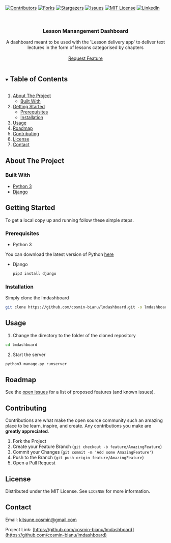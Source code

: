 <!-- PROJECT SHIELDS -->
<!--
*** I'm using markdown "reference style" links for readability.
*** Reference links are enclosed in brackets [ ] instead of parentheses ( ).
*** See the bottom of this document for the declaration of the reference variables
*** for contributors-url, forks-url, etc. This is an optional, concise syntax you may use.
*** https://www.markdownguide.org/basic-syntax/#reference-style-links
-->
[![Contributors][contributors-shield]][contributors-url]
[![Forks][forks-shield]][forks-url]
[![Stargazers][stars-shield]][stars-url]
[![Issues][issues-shield]][issues-url]
[![MIT License][license-shield]][license-url]
[![LinkedIn][linkedin-shield]][linkedin-url]



<!-- PROJECT LOGO -->
<br />
<p align="center">
  <h3 align="center">Lesson Manangement Dashboard</h3>

  <p align="center">
    A dashboard meant to be used with the 'Lesson delivery app' to deliver text lectures in the form of lessons categorised by chapters 
    <br />
    <br />
    <a href="https://github.com/cosmin-bianu/lmdashboard/issues">Request Feature</a>
  </p>
</p>



<!-- TABLE OF CONTENTS -->
<details open="open">
  <summary><h2 style="display: inline-block">Table of Contents</h2></summary>
  <ol>
    <li>
      <a href="#about-the-project">About The Project</a>
      <ul>
        <li><a href="#built-with">Built With</a></li>
      </ul>
    </li>
    <li>
      <a href="#getting-started">Getting Started</a>
      <ul>
        <li><a href="#prerequisites">Prerequisites</a></li>
        <li><a href="#installation">Installation</a></li>
      </ul>
    </li>
    <li><a href="#usage">Usage</a></li>
    <li><a href="#roadmap">Roadmap</a></li>
    <li><a href="#contributing">Contributing</a></li>
    <li><a href="#license">License</a></li>
    <li><a href="#contact">Contact</a></li>
  </ol>
</details>



<!-- ABOUT THE PROJECT -->
## About The Project

### Built With

* [Python 3](https://python.org/)
* [Django](https://www.djangoproject.com/)

<!-- GETTING STARTED -->
## Getting Started

To get a local copy up and running follow these simple steps.

### Prerequisites


* Python 3

You can download the latest version of Python [here](https://www.python.org/downloads/release/python-2718/)

* Django

  ```sh
  pip3 install django
  ```

### Installation

Simply clone the lmdashboard

   ```sh
   git clone https://github.com/cosmin-bianu/lmdashboard.git -o lmdashboard
   ```

<!-- USAGE EXAMPLES -->
## Usage

1. Change the directory to the folder of the cloned repository

  ```sh
  cd lmdashboard
  ```

2. Start the server

  ```sh
  python3 manage.py runserver
  ```

<!-- ROADMAP -->
## Roadmap

See the [open issues](https://github.com/cosmin-bianu/lmdashboard/issues) for a list of proposed features (and known issues).



<!-- CONTRIBUTING -->
## Contributing

Contributions are what make the open source community such an amazing place to be learn, inspire, and create. Any contributions you make are **greatly appreciated**.

1. Fork the Project
2. Create your Feature Branch (`git checkout -b feature/AmazingFeature`)
3. Commit your Changes (`git commit -m 'Add some AmazingFeature'`)
4. Push to the Branch (`git push origin feature/AmazingFeature`)
5. Open a Pull Request



<!-- LICENSE -->
## License

Distributed under the MIT License. See `LICENSE` for more information.



<!-- CONTACT -->
## Contact

Email: kitsune.cosmin@gmail.com

Project Link: [https://github.com/cosmin-bianu/lmdashboard](https://github.com/cosmin-bianu/lmdashboard)


<!-- MARKDOWN LINKS & IMAGES -->
<!-- https://www.markdownguide.org/basic-syntax/#reference-style-links -->
[contributors-shield]: https://img.shields.io/github/contributors/cosmin-bianu/lmdashboard.svg?style=for-the-badge
[contributors-url]: https://github.com/cosmin-bianu/lmdashboard/graphs/contributors
[forks-shield]: https://img.shields.io/github/forks/cosmin-bianu/lmdashboard.svg?style=for-the-badge
[forks-url]: https://github.com/cosmin-bianu/lmdashboard/network/members
[stars-shield]: https://img.shields.io/github/stars/cosmin-bianu/lmdashboard.svg?style=for-the-badge
[stars-url]: https://github.com/cosmin-bianu/lmdashboard/stargazers
[issues-shield]: https://img.shields.io/github/issues/cosmin-bianu/lmdashboard.svg?style=for-the-badge
[issues-url]: https://github.com/cosmin-bianu/lmdashboard/issues
[license-shield]: https://img.shields.io/github/license/cosmin-bianu/lmdashboard.svg?style=for-the-badge
[license-url]: https://github.com/cosmin-bianu/lmdashboard/blob/master/LICENSE.txt
[linkedin-shield]: https://img.shields.io/badge/-LinkedIn-black.svg?style=for-the-badge&logo=linkedin&colorB=555
[linkedin-url]: https://linkedin.com/in/cosmin-bianu
